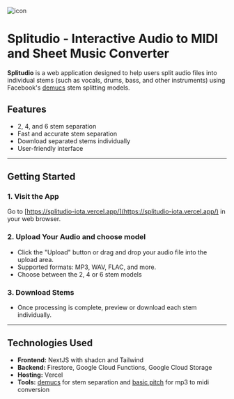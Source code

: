 ![icon](https://splitudio-iota.vercel.app/favicon.ico)
# Splitudio - Interactive Audio to MIDI and Sheet Music Converter   

**Splitudio** is a web application designed to help users split audio files into individual stems (such as vocals, drums, bass, and other instruments) using Facebook's [demucs](https://github.com/facebookresearch/demucs) stem splitting models. 

## Features

- 2, 4, and 6 stem separation
- Fast and accurate stem separation
- Download separated stems individually
- User-friendly interface

---

## Getting Started

### 1. Visit the App

Go to [https://splitudio-iota.vercel.app/](https://splitudio-iota.vercel.app/) in your web browser.

### 2. Upload Your Audio and choose model

- Click the "Upload" button or drag and drop your audio file into the upload area.
- Supported formats: MP3, WAV, FLAC, and more.
- Choose between the 2, 4 or 6 stem models

### 3. Download Stems

- Once processing is complete, preview or download each stem individually.

---

## Technologies Used

- **Frontend:** NextJS with shadcn and Tailwind
- **Backend:** Firestore, Google Cloud Functions, Google Cloud Storage
- **Hosting:** Vercel
- **Tools:** [demucs](https://github.com/facebookresearch/demucs) for stem separation and [basic pitch](https://github.com/spotify/basic-pitch) for mp3 to midi conversion
